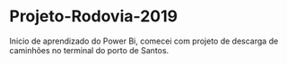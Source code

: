 # Projeto-Rodovia-2019
Inicio de aprendizado do Power Bi, comecei com projeto de descarga de caminhões no terminal do porto de Santos.

